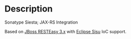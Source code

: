 <!--

    Copyright (c) 2007-2014 Sonatype, Inc. All rights reserved.

    This program is licensed to you under the Apache License Version 2.0,
    and you may not use this file except in compliance with the Apache License Version 2.0.
    You may obtain a copy of the Apache License Version 2.0 at http://www.apache.org/licenses/LICENSE-2.0.

    Unless required by applicable law or agreed to in writing,
    software distributed under the Apache License Version 2.0 is distributed on an
    "AS IS" BASIS, WITHOUT WARRANTIES OR CONDITIONS OF ANY KIND, either express or implied.
    See the Apache License Version 2.0 for the specific language governing permissions and limitations there under.

-->
# Description

Sonatype Siesta; JAX-RS Integration

Based on [JBoss RESTEasy 3.x](http://resteasy.jboss.org/) with [Eclipse Sisu](http://eclipse.org/sisu) IoC support.